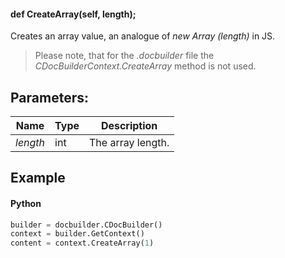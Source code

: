 #### def CreateArray(self, length);

Creates an array value, an analogue of *new Array (length)* in JS.

> Please note, that for the *.docbuilder* file the *CDocBuilderContext.CreateArray* method is not used.

## Parameters:

| Name     | Type | Description       |
| -------- | ---- | ----------------- |
| *length* | int  | The array length. |

## Example

#### Python

``` python
builder = docbuilder.CDocBuilder()
context = builder.GetContext()
content = context.CreateArray(1)
```
